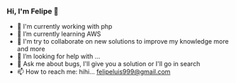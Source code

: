 ### Hi, I'm Felipe 👋



- 🔭 I'm currently working with php
- 🌱 I’m currently learning AWS
- 👯 I'm try to collaborate on new solutions to improve my knowledge more and more
- 🤔 I’m looking for help with ...
- 💬 Ask me about bugs, I'll give you a solution or I'll go in search 
- 📫 How to reach me: hihi... felipeluis999@gmail.com


